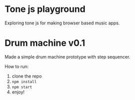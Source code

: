# Tone js playground

Exploring tone js for making browser based music apps.

# Drum machine v0.1

Made a simple drum machine prototype with step sequencer. 

How to run: 

1. clone the repo
2. `npm install`
3. `npm start`
4. enjoy!

